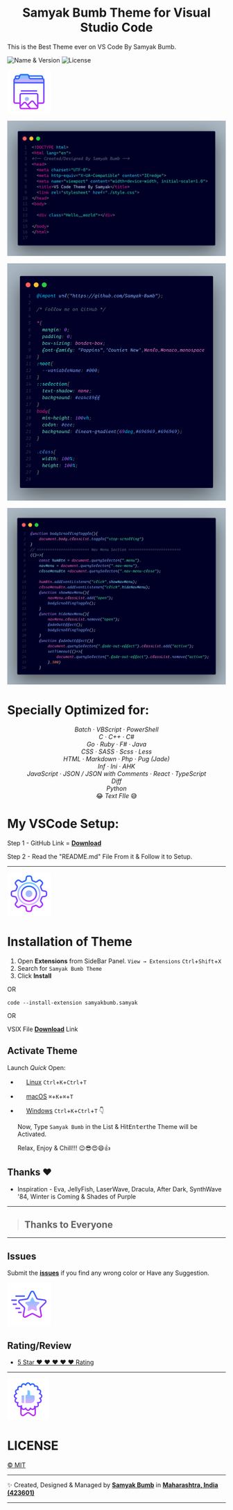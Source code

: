 <h1 align="center">
	Samyak Bumb Theme for Visual Studio Code
</h1>

This is the Best Theme ever on VS Code By Samyak Bumb.

<!-- ![Samyak](https://img.shields.io/badge/Theme-Samyak_Bumb-%23ff0055) -->
![Name & Version](https://vsmarketplacebadge.apphb.com/version/samyakbumb.samyak.svg?subject=Samyak_Bumb&colorA=1c1c1c&colorB=%23ff0055 "Name & Latest Version")
![License](https://img.shields.io/github/license/Samyak-Bumb/Samyak-Bumb-Theme?&colorA=1c1c1c&colorB=%23ff0055&label=License&logo=License&style=flat "MIT License Here")

![Preview](https://raw.githubusercontent.com/Samyak-Bumb/xyz/Samyak/new_ico/pre.png "Preview Img")

![HTML](https://raw.githubusercontent.com/Samyak-Bumb/xyz/Samyak/New_folder/htm.png "HTML")

![CSS](https://raw.githubusercontent.com/Samyak-Bumb/xyz/Samyak/New_folder/css.png "CSS")

![JavaScript](https://raw.githubusercontent.com/Samyak-Bumb/xyz/Samyak/New_folder/js.png "JavaScript")

# Specially Optimized for:

<p align="center">
  <em>Batch · VBScript · PowerShell</em>
  <br>
  <em>C · C++ · C#</em>
  <br>
  <em>Go · Ruby · F# · Java</em>
  <br>
  <em>CSS · SASS · Scss · Less</em>
  <br>
  <em>HTML · Markdown · Php · Pug (Jade)</em>
  <br>
  <em>Inf · Ini · AHK</em>
  <br>
  <em>JavaScript · JSON / JSON with Comments · React · TypeScript</em>
  <br>
  <em>Diff</em>
  <br>
  <em>Python</em>
  <br>
  😂 <em>Text FIle</em> 😅
  <br>
</p>

# My VSCode Setup:

Step 1 - GitHub Link = **[Download](https://github.com/Samyak-Bumb/VS_Code-Setup/archive/refs/heads/Samyak.zip "Direct Download Link from GitHub || https://github.com/Samyak-Bumb/VS_Code-Setup/archive/refs/heads/Samyak.zip")**

Step 2 - Read the "README.md" File From it & Follow it to Setup.

---

![Install](https://raw.githubusercontent.com/Samyak-Bumb/xyz/Samyak/new_ico/install.png "Settings")

# Installation of Theme

1. Open **Extensions** from SideBar Panel. `View → Extensions` <kbd>`Ctrl`</kbd>+<kbd>`Shift`</kbd>+<kbd>`X`</kbd>
2. Search for `Samyak Bumb Theme`
3. Click **Install**

OR

```
code --install-extension samyakbumb.samyak
```

OR

VSIX File **[Download](https://github.com/Samyak-Bumb/Samyak-Bumb-Theme/releases/download/Extension/samyak-6.0.2.vsix "Latest .vsix File Download")** Link

## Activate Theme

Launch _Quick_ Open:

- <img src="https://www.kernel.org/theme/images/logos/favicon.png" width=16 height=16/> <a href="https://code.visualstudio.com/shortcuts/keyboard-shortcuts-linux.pdf">Linux</a> <kbd>`Ctrl`</kbd>+<kbd>`K`</kbd>+<kbd>`Ctrl`</kbd>+<kbd>`T`</kbd>
- <img src="https://developer.apple.com/favicon.ico" width=16 height=16/> <a href="https://code.visualstudio.com/shortcuts/keyboard-shortcuts-macos.pdf">macOS</a> <kbd>`⌘`</kbd>+<kbd>`K`</kbd>+<kbd>`⌘`</kbd>+<kbd>`T`</kbd>
- <img src="https://www.microsoft.com/favicon.ico" width=16 height=16/> <a href="https://code.visualstudio.com/shortcuts/keyboard-shortcuts-windows.pdf">Windows</a> <kbd>`Ctrl`</kbd>+<kbd>`K`</kbd>+<kbd>`Ctrl`</kbd>+<kbd>`T`</kbd> 👇

  Now, Type `Samyak Bumb` in the List & Hit<kbd>Enter</kbd>the Theme will be Activated.

  Relax, Enjoy & Chill!!! 😉😎😍😄👍

## Thanks ❤️

- Inspiration - Eva, JellyFish, LaserWave, Dracula, After Dark, SynthWave '84, Winter is Coming & Shades of Purple

---

> ## Thanks to Everyone

---

## Issues

Submit the [**issues**](https://github.com/Samyak-Bumb/Samyak-Bumb-Theme/issues/new/choose) if you find any wrong color or Have any Suggestion.

![Star](https://raw.githubusercontent.com/Samyak-Bumb/xyz/Samyak/new_ico/star.png "5 Stars")

## Rating/Review

- [5 Star ❤️ ❤️ ❤️ ❤️ ❤️ Rating](https://marketplace.visualstudio.com/items?itemName=SamyakBumb.samyak&ssr=false#review-details "VS Code Marketplace")

---

![License](https://raw.githubusercontent.com/Samyak-Bumb/xyz/Samyak/new_ico/license.png "License Check")

# LICENSE

[© MIT](https://github.com/Samyak-Bumb/Samyak-Bumb-Theme/blob/Samyak/LICENSE.txt)

---

✨ Created, Designed & Managed by **[Samyak Bumb](https://github.com/samyak-bumb "My GitHub Account")** in **[Maharashtra, India (423601)]()**

---
